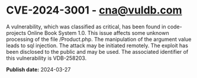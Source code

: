 # CVE-2024-3001 - cna@vuldb.com

A vulnerability, which was classified as critical, has been found in code-projects Online Book System 1.0. This issue affects some unknown processing of the file /Product.php. The manipulation of the argument value leads to sql injection. The attack may be initiated remotely. The exploit has been disclosed to the public and may be used. The associated identifier of this vulnerability is VDB-258203.

**Publish date:** 2024-03-27
